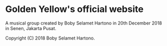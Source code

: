 # Golden Yellow's official website

A musical group created by Boby Selamet Hartono in 20th December 2018 in Senen, Jakarta Pusat.

Copyright (C) 2018 Boby Selamet Hartono.
